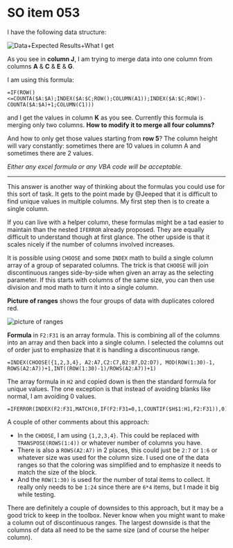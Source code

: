 # SO item 053
I have the following data structure:

![Data+Expected Results+What I get](https://i.stack.imgur.com/xUq7X.png)

As you see in **column J**, I am trying to merge data into one column from columns **A** & **C** & **E** & **G**.

I am using this formula:

```
=IF(ROW()<=COUNTA($A:$A);INDEX($A:$C;ROW();COLUMN(A1));INDEX($A:$C;ROW()-COUNTA($A:$A)+1;COLUMN(C1)))

```

and I get the values in column **K** as you see. Currently this formula is merging only two columns. **How to modify it to merge all four columns?**

And how to only get those values starting from **row 5**?
The column height will vary constantly: sometimes there are 10 values in column A and sometimes there are 2 values.

_Either any excel formula or any VBA code will be acceptable._

----

This answer is another way of thinking about the formulas you could use for this sort of task. It gets to the point made by @Jeeped that it is difficult to find unique values in multiple columns. My first step then is to create a single column.

If you can live with a helper column, these formulas might be a tad easier to maintain than the nested `IFERROR` already proposed. They are equally difficult to understand though at first glance. The other upside is that it scales nicely if the number of columns involved increases.

It is possible using `CHOOSE` and some `INDEX` math to build a single column array of a group of separated columns. The trick is that `CHOOSE` will join discontinuous ranges side-by-side when given an array as the selecting parameter. If this starts with columns of the same size, you can then use division and mod math to turn it into a single column.

**Picture of ranges** shows the four groups of data with duplicates colored red.

![picture of ranges](https://i.stack.imgur.com/jaPIP.png)

**Formula** in `F2:F31` is an array formula. This is combining all of the columns into an array and then back into a single column. I selected the columns out of order just to emphasize that it is handling a discontinuous range.

```
=INDEX(CHOOSE({1,2,3,4}, A2:A7,C2:C7,B2:B7,D2:D7), MOD(ROW(1:30)-1, ROWS(A2:A7))+1,INT((ROW(1:30)-1)/ROWS(A2:A7))+1)

```

The array formula in `H2` and copied down is then the standard formula for unique values. The one exception is that instead of avoiding blanks like normal, I am avoiding 0 values.

```
=IFERROR(INDEX(F2:F31,MATCH(0,IF(F2:F31=0,1,COUNTIF($H$1:H1,F2:F31)),0)),"")

```

A couple of other comments about this approach:

*   In the `CHOOSE`, I am using `{1,2,3,4}`. This could be replaced with `TRANSPOSE(ROWS(1:4))` or whatever number of columns you have.
*   There is also a `ROWS(A2:A7)` in 2 places, this could just be `2:7` or `1:6` or whatever size was used for the column size. I used one of the data ranges so that the coloring was simplified and to emphasize it needs to match the size of the block.
*   And the `ROW(1:30)` is used for the number of total items to collect. It really only needs to be `1:24` since there are `6*4` items, but I made it big while testing.

There are definitely a couple of downsides to this approach, but it may be a good trick to keep in the toolbox. Never know when you might want to make a column out of discontinuous ranges. The largest downside is that the columns of data all need to be the same size (and of course the helper column).
